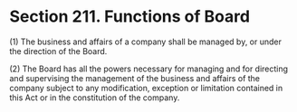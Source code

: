 # Section 211. Functions of Board

\(1\) The business and affairs of a company shall be managed by, or under the direction of the Board.

\(2\) The Board has all the powers necessary for managing and for directing and supervising the management of the business and affairs of the company subject to any modification, exception or limitation contained in this Act or in the constitution of the company.

